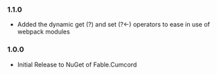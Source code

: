 ### 1.1.0
- Added the dynamic get (?) and set (?<-) operators to ease in use of webpack modules

### 1.0.0
- Initial Release to NuGet of Fable.Cumcord
